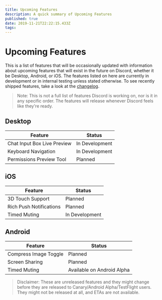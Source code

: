 ```yaml
---
title: Upcoming Features
description: A quick summary of Upcoming Features
published: true
date: 2019-11-21T22:22:15.433Z
tags: 
---
```


<!-- TITLE: Upcoming Features -->
<!-- SUBTITLE: A quick summary of Upcoming Features -->

# Upcoming Features
This is a list of features that will be occasionally updated with information about upcoming features that will exist in the future on Discord, whether it be Desktop, Android, or iOS. The features listed on here are currently in development or in internal testing unless stated otherwise. To see recently shipped features, take a look at the [changelog](/changelog).

> Note: This is not a full list of features Discord is working on, nor is it in any specific order. The features will release whenever Discord feels like they're ready.

## Desktop

| Feature |	Status |
|---------|---------|
| Chat Input Box Live Preview | In Development |
| Keyboard Navigation | In Development |
| Permissions Preview Tool | Planned |

## iOS
| Feature | Status	|
|---------|---------|
| 3D Touch Support | Planned |
| Rich Push Notifications | Planned |
| Timed Muting | In Development |

## Android
| Feature | Status |
|---------|--------|
| Compress Image Toggle | Planned |
| Screen Sharing | Planned |
| Timed Muting | Available on Android Alpha |

> Disclaimer: These are unreleased features and they might change before they are released to Canary/Android Alpha/TestFlight users. They might not be released at all, and ETAs are not available.
